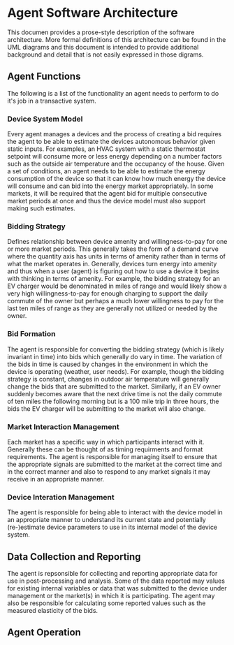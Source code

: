 # Agent Software Architecture

This documen provides a prose-style description of the software architecture. More formal definitions of this architecture can be found in the UML diagrams and this document is intended to provide additional background and detail that is not easily expressed in those digrams. 

## Agent Functions
The following is a list of the functionality an agent needs to perform to do it's job in a transactive system.

### Device System Model
Every agent manages a devices and the process of creating a bid requires the agent to be able to estimate the devices autonomous behavior given static inputs. For examples, an HVAC system with a static thermostat setpoint will consume more or less energy depending on a number factors such as the outside air temperature and the occupancy of the house. Given a set of conditions, an agent needs to be able to estimate the energy consumption of the device so that it can know how much energy the device will consume and can bid into the energy market appropriately. In some markets, it will be required that the agent bid for multiple consecutive market periods at once and thus the device model must also support making such estimates.

### Bidding Strategy
Defines relationship between device amenity and willingness-to-pay for one or more market periods. This generally takes the form of a demand curve where the  quantity axis has units in terms of amenity rather than in terms of what the market operates in. Generally, devices turn energy into amenity and thus when a user (agent) is figuring out how to use a device it begins with thinking in terms of amenity. For example, the bidding strategy for an EV charger would be denominated in miles of range and would likely show a very high willingness-to-pay for enough charging to support the daily commute of the owner but perhaps a much lower willingness to pay for the last ten miles of range as they are generally not utilized or needed by the owner.

### Bid Formation
The agent is responsible for converting the bidding strategy (which is likely invariant in time) into bids which generally do vary in time. The variation of the bids in time is caused by changes in the environment in which the device is operating (weather, user needs). For example, though the bidding strategy is constant, changes in outdoor air temperature will generally change the bids that are submitted to the market. Similarly, if an EV owner suddenly becomes aware that the next drive time is not the daily commute of ten miles the following morning but is a 100 mile trip in three hours, the bids the EV charger will be submitting to the market will also change.

### Market Interaction Management
Each market has a specific way in which participants interact with it. Generally these can be thought of as timing requirments and format requirements. The agent is responsible for managing itself to ensure that the appropriate signals are submitted to the market at the correct time and in the correct manner and also to respond to any market signals it may receive in an appropriate manner.

### Device Interation Management
The agent is responsible for being able to interact with the device model in an appropriate manner to understand its current state and potentially (re-)estimate device parameters to use in its internal model of the device system.

## Data Collection and Reporting
The agent is repsonsible for collecting and reporting appropriate data for use in post-processing and analysis. Some of the data reported may values for existing internal variables or data that was submitted to the device under management or the market(s) in which it is participating. The agent may also be responsible for calculating some reported values such as the measured elasticity of the bids.

## Agent Operation

